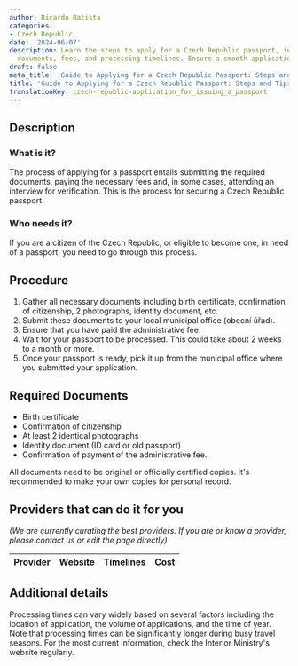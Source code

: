 ```yaml
---
author: Ricardo Batista
categories:
- Czech Republic
date: '2024-06-07'
description: Learn the steps to apply for a Czech Republic passport, including required
  documents, fees, and processing timelines. Ensure a smooth application process.
draft: false
meta_title: 'Guide to Applying for a Czech Republic Passport: Steps and Tips'
title: 'Guide to Applying for a Czech Republic Passport: Steps and Tips'
translationKey: czech-republic-application_for_issuing_a_passport
---
```


## Description
### What is it?
The process of applying for a passport entails submitting the required documents, paying the necessary fees and, in some cases, attending an interview for verification. This is the process for securing a Czech Republic passport.

### Who needs it?
If you are a citizen of the Czech Republic, or eligible to become one, in need of a passport, you need to go through this process. 

## Procedure
1. Gather all necessary documents including birth certificate, confirmation of citizenship, 2 photographs, identity document, etc.
2. Submit these documents to your local municipal office (obecní úřad).
3. Ensure that you have paid the administrative fee.
4. Wait for your passport to be processed. This could take about 2 weeks to a month or more.
5. Once your passport is ready, pick it up from the municipal office where you submitted your application.

## Required Documents
- Birth certificate
- Confirmation of citizenship
- At least 2 identical photographs
- Identity document (ID card or old passport)
- Confirmation of payment of the administrative fee.

All documents need to be original or officially certified copies. It's recommended to make your own copies for personal record.

## Providers that can do it for you

_(We are currently curating the best providers. If you are or know a provider, please contact us or edit the page directly)_

| Provider        |     Website     |     Timelines    |       Cost      |
| --------------- | --------------- |  :-------------: | :-------------: |

## Additional details
Processing times can vary widely based on several factors including the location of application, the volume of applications, and the time of year. Note that processing times can be significantly longer during busy travel seasons. For the most current information, check the Interior Ministry's website regularly.